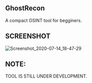  ## GhostRecon
A compact OSINT tool for begginers.
## SCREENSHOT
![Screenshot_2020-07-14_18-47-29](https://user-images.githubusercontent.com/66206932/87510390-05d30980-c663-11ea-8827-fc8dd960513e.png)
## NOTE:
TOOL IS STILL UNDER DEVELOPMENT.
